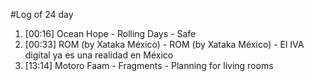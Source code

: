 #Log of 24 day

1. [00:16] Ocean Hope - Rolling Days - Safe
1. [00:33] ROM (by Xataka México) - ROM (by Xataka México) - El IVA digital ya es una realidad en México
1. [13:14] Motoro Faam - Fragments - Planning for living rooms

